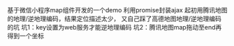基于微信小程序map组件开发的一个demo
利用promise封装ajax
起初用腾讯地图的地理/逆地理编码，结果定位描述太少，
又自己踩了高德地图地理/逆地理编码的坑
坑1：key设置为web服务才能逆地理编码
坑2：腾讯地图map拖动至end再得到一个坐标